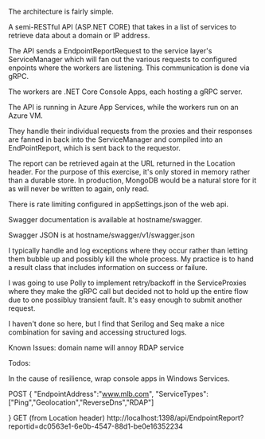 
The architecture is fairly simple.

A semi-RESTful API (ASP.NET CORE) that takes in a list of services to retrieve data about a domain or IP address.

The API sends a EndpointReportRequest to the service layer's ServiceManager which will fan out the various requests to configured enpoints where the workers are listening.  This communication is done via gRPC.

The workers are .NET Core Console Apps, each hosting a gRPC server.

The API is running in Azure App Services, while the workers run on an Azure VM.

They handle their individual requests from the proxies and their responses are fanned in back into the ServiceManager and compiled into an EndPointReport, which is sent back to the requestor.

The report can be retrieved again at the URL returned in the Location header.  For the purpose of this exercise, it's only stored in memory rather than a durable store.  In production, MongoDB would be a natural store for it as will never be written to again, only read.

There is rate limiting configured in appSettings.json of the web api.

Swagger documentation is available at hostname/swagger.

Swagger JSON is at hostname/swagger/v1/swagger.json

I typically handle and log exceptions where they occur rather than letting them bubble up and possibly kill the whole process.
My practice is to hand a result class that includes information on success or failure.

I was going to use Polly to implement retry/backoff in the ServiceProxies where they make the gRPC call but decided not to hold up the entire flow due to one possibluy transient fault.  It's easy enough to submit another request.

I haven't done so here, but I find that Serilog and Seq make a nice combination for saving and accessing structured logs.


Known Issues:
domain name will annoy RDAP service

Todos:

In the cause of resilience, wrap console apps in Windows Services.



POST
{
"EndpointAddress":"www.mlb.com",
"ServiceTypes":["Ping","Geolocation","ReverseDns","RDAP"]

}
GET (from Location header)
http://localhost:1398/api/EndpointReport?reportid=dc0563e1-6e0b-4547-88d1-be0e16352234




